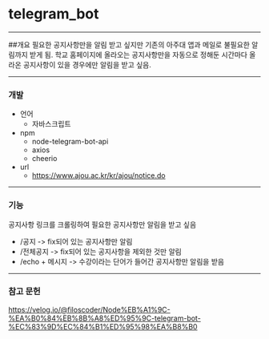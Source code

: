 # telegram_bot
---
##개요
필요한 공지사항만을 알림 받고 싶지만 기존의 아주대 앱과 메일로 불필요한 알림까지 받게 됨. 학교 홈페이지에 올라오는 공지사항만을 자동으로 정해둔 시간마다 올라온 공지사항이 있을 경우에만 알림을 받고 싶음.

---
### 개발
- 언어
  - 자바스크립트
- npm
  - node-telegram-bot-api
  - axios
  - cheerio
- url
  - https://www.ajou.ac.kr/kr/ajou/notice.do

---
### 기능
공지사항 링크를 크롤링하여 필요한 공지사항만 알림을 받고 싶음

- /공지 -> fix되어 있는 공지사항만 알림
- /전체공지 -> fix되어 있는 공지사항을 제외한 것만 알림
- /echo + 메시지 -> 수강이라는 단어가 들어간 공지사항만 알림을 받음

---
### 참고 문헌
https://velog.io/@filoscoder/Node%EB%A1%9C-%EA%B0%84%EB%8B%A8%ED%95%9C-telegram-bot-%EC%83%9D%EC%84%B1%ED%95%98%EA%B8%B0
